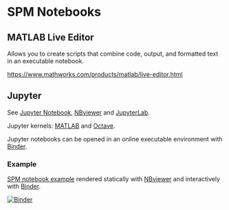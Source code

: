 # SPM Notebooks

## MATLAB Live Editor

Allows you to create scripts that combine code, output, and formatted text in an executable notebook.

https://www.mathworks.com/products/matlab/live-editor.html

## Jupyter

See [Jupyter Notebook](https://jupyter-notebook.readthedocs.io/en/stable/), [NBviewer](https://nbviewer.jupyter.org/) and [JupyterLab](https://jupyterlab.readthedocs.io/en/latest/).

Jupyter kernels: [MATLAB](https://github.com/Calysto/matlab_kernel) and [Octave](https://github.com/Calysto/octave_kernel).

Jupyter notebooks can be opened in an online executable environment with [Binder](https://mybinder.org/).

### Example

[SPM notebook example](https://github.com/spm/spm-notebooks/blob/master/index.ipynb) rendered statically with [NBviewer](https://nbviewer.jupyter.org/github/spm/spm-notebooks/blob/master/index.ipynb) and interactively with [Binder](https://mybinder.org/v2/gh/spm/spm-notebooks/master?urlpath=lab).

[![Binder](https://mybinder.org/badge_logo.svg)](https://mybinder.org/v2/gh/gllmflndn/binder/master?filepath=index.ipynb)
